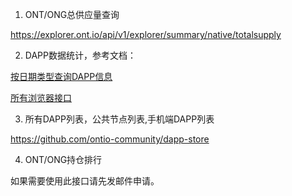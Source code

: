 

1. ONT/ONG总供应量查询

https://explorer.ont.io/api/v1/explorer/summary/native/totalsupply


2. DAPP数据统计，参考文档：

[按日期类型查询DAPP信息](http://dev-docs.ont.io/#/docs-cn/explorer/statistics?id=type%EF%BC%9A-%E6%AF%8F%E5%A4%A9-%E6%88%96%E8%80%85-%E6%AF%8F%E5%91%A8-%E6%88%96%E8%80%85-%E6%AF%8F%E6%9C%88)

[所有浏览器接口](http://dev-docs.ont.io/#/docs-cn/explorer/overview)

3. 所有DAPP列表，公共节点列表,手机端DAPP列表

https://github.com/ontio-community/dapp-store

4. ONT/ONG持仓排行

如果需要使用此接口请先发邮件申请。
